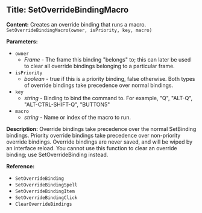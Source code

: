 ## Title: SetOverrideBindingMacro

**Content:**
Creates an override binding that runs a macro.
`SetOverrideBindingMacro(owner, isPriority, key, macro)`

**Parameters:**
- `owner`
  - *Frame* - The frame this binding "belongs" to; this can later be used to clear all override bindings belonging to a particular frame.
- `isPriority`
  - *boolean* - true if this is a priority binding, false otherwise. Both types of override bindings take precedence over normal bindings.
- `key`
  - *string* - Binding to bind the command to. For example, "Q", "ALT-Q", "ALT-CTRL-SHIFT-Q", "BUTTON5"
- `macro`
  - *string* - Name or index of the macro to run.

**Description:**
Override bindings take precedence over the normal SetBinding bindings. Priority override bindings take precedence over non-priority override bindings.
Override bindings are never saved, and will be wiped by an interface reload.
You cannot use this function to clear an override binding; use SetOverrideBinding instead.

**Reference:**
- `SetOverrideBinding`
- `SetOverrideBindingSpell`
- `SetOverrideBindingItem`
- `SetOverrideBindingClick`
- `ClearOverrideBindings`